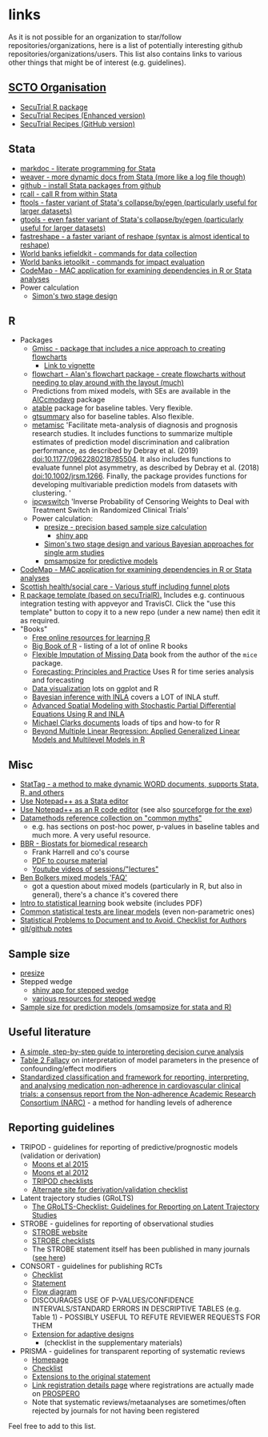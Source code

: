 # links
As it is not possible for an organization to star/follow repositories/organizations, here is a list of potentially interesting github repositories/organizations/users. This list also contains links to various other things that might be of interest (e.g. guidelines).

## [SCTO Organisation](https://github.com/SwissClinicalTrialOrganisation)
  * [SecuTrial R package](https://github.com/SwissClinicalTrialOrganisation/secuTrialR)
  * [SecuTrial Recipes (Enhanced version)](https://swissclinicaltrialorganisation.github.io/secuTrial_recipes/)
  * [SecuTrial Recipes (GitHub version)](https://github.com/SwissClinicalTrialOrganisation/secuTrial_recipes)
## Stata
  * [markdoc - literate programming for Stata](https://github.com/haghish/markdoc)
  * [weaver - more dynamic docs from Stata (more like a log file though)](https://github.com/haghish/weaver)
  * [github - install Stata packages from github](https://github.com/haghish/markdoc)
  * [rcall - call R from within Stata](https://github.com/haghish/rcall)
  * [ftools - faster variant of Stata's collapse/by/egen (particularly useful for larger datasets)](https://github.com/sergiocorreia/ftools)
  * [gtools - even faster variant of Stata's collapse/by/egen (particularly useful for larger datasets)](https://github.com/mcaceresb/stata-gtools)
  * [fastreshape - a faster variant of reshape (syntax is almost identical to reshape)](https://github.com/mdroste/stata-fastreshape)
  * [World banks iefieldkit - commands for data collection](https://github.com/worldbank/iefieldkit)
  * [World banks ietoolkit - commands for impact evaluation](https://github.com/worldbank/ietoolkit)
  * [CodeMap - MAC application for examining dependencies in R or Stata analyses](https://github.com/haghish/CodeMap)
  * Power calculation
    * [Simon's two stage design](https://ideas.repec.org/c/boc/bocode/s457081.html)
## R
  * Packages
    * [Gmisc - package that includes a nice approach to creating flowcharts](https://github.com/gforge/Gmisc)
      * [Link to vignette](https://cran.r-project.org/web/packages/Gmisc/vignettes/Grid-based_flowcharts.html)
    * [flowchart - Alan's flowchart package - create flowcharts without needing to play around with the layout (much)](https://github.com/CTU-Bern/flowchart)
    * Predictions from mixed models, with SEs are available in the [AICcmodavg](https://cran.r-project.org/web/packages/AICcmodavg/index.html) package
    * [atable](https://cran.r-project.org/web/packages/atable/index.html) package for baseline tables. Very flexible.
    * [gtsummary](http://www.danieldsjoberg.com/gtsummary/index.html) also for baseline tables. Also flexible.
    * [metamisc](https://cran.r-project.org/web/packages/metamisc/index.html) 'Facilitate meta-analysis of diagnosis and prognosis research studies. It includes functions to summarize multiple estimates of prediction model discrimination and calibration performance, as described by Debray et al. (2019) <doi:10.1177/0962280218785504>. It also includes functions to evaluate funnel plot asymmetry, as described by Debray et al. (2018) <doi:10.1002/jrsm.1266>. Finally, the package provides functions for developing multivariable prediction models from datasets with clustering. '
    * [ipcwswitch](https://www.sciencedirect.com/science/article/abs/pii/S0010482519302082?via%3Dihub) 'Inverse Probability of Censoring Weights to Deal with Treatment Switch in Randomized Clinical Trials'
    * Power calculation:
      * [presize - precision based sample size calculation](https://github.com/CTU-Bern/presize)
        * [shiny app](https://shiny.ctu.unibe.ch/presize)
      * [Simon's two stage design and various Bayesian approaches for single arm studies](https://cran.r-project.org/web/packages/EurosarcBayes/index.html)
      * [pmsampsize for predictive models](https://CRAN.R-project.org/package=pmsampsize)
  * [CodeMap - MAC application for examining dependencies in R or Stata analyses](https://github.com/haghish/CodeMap)
  * [Scottish health/social care - Various stuff including funnel plots](https://github.com/Health-SocialCare-Scotland/R-Resources)
  * [R package template (based on secuTrialR).](https://github.com/CTU-Basel/pkgTemplateR) Includes e.g. continuous integration testing with appveyor and TravisCI. Click the "use this template" button to copy it to a new repo (under a new name) then edit it as required.
  * "Books"
    * [Free online resources for learning R](https://cmdlinetips.com/2018/01/free-online-resources-books-to-learn-r-and-data-science/)
    * [Big Book of R](https://www.bigbookofr.com/index.html) - listing of a lot of online R books
    * [Flexible Imputation of Missing Data](https://stefvanbuuren.name/fimd/) book from the author of the `mice` package.
    * [Forecasting: Principles and Practice](https://otexts.com/fpp2/) Uses R for time series analysis and forecasting
    * [Data visualization](https://socviz.co/) lots on ggplot and R
    * [Bayesian inference with INLA](https://becarioprecario.bitbucket.io/inla-gitbook/index.html) covers a LOT of INLA stuff.
    * [Advanced Spatial Modeling with Stochastic Partial Differential Equations Using R and INLA](https://becarioprecario.bitbucket.io/spde-gitbook/)
    * [Michael Clarks documents](https://m-clark.github.io/documents.html) loads of tips and how-to for R
    * [Beyond Multiple Linear Regression: Applied Generalized Linear Models and Multilevel Models in R](https://bookdown.org/roback/bookdown-BeyondMLR/)
  
## Misc
  * [StatTag - a method to make dynamic WORD documents, supports Stata, R, and others](https://github.com/stattag)
  * [Use Notepad++ as a Stata editor](https://huebler.blogspot.com/2008/04/stata.html)
  * [Use Notepad++ as an R code editor](https://jekyll.math.byuh.edu/other/howto/notepadpp/using.shtml) (see also [sourceforge for the exe](https://sourceforge.net/projects/npptor/))
  * [Datamethods reference collection on "common myths"](https://discourse.datamethods.org/t/reference-collection-to-push-back-against-common-statistical-myths/1787)
    * e.g. has sections on post-hoc power, p-values in baseline tables and much more. A very useful resource.
  * [BBR - Biostats for biomedical research](http://hbiostat.org/bbr/)
    * Frank Harrell and co's course
    * [PDF to course material](http://hbiostat.org/doc/bbr.pdf)
    * [Youtube videos of sessions/"lectures"](https://www.youtube.com/channel/UC-o_ZZ0tuFUYn8e8rf-QURA/videos)
  * [Ben Bolkers mixed models 'FAQ'](https://bbolker.github.io/mixedmodels-misc/glmmFAQ.html)
    * got a question about mixed models (particularly in R, but also in general), there's a chance it's covered there
  * [Intro to statistical learning](http://faculty.marshall.usc.edu/gareth-james/ISL/) book website (includes PDF)
  * [Common statistical tests are linear models](https://lindeloev.github.io/tests-as-linear/) (even non-parametric ones)
  * [Statistical Problems to Document and to Avoid. Checklist for Authors](https://discourse.datamethods.org/t/author-checklist/3407)
  * [git/github notes](./github)

## Sample size
  * [presize](https://shiny.ctu.unibe.ch/presize)
  * Stepped wedge
    * [shiny app for stepped wedge](https://clusterrcts.shinyapps.io/rshinyapp/)
    * [various resources for stepped wedge](https://steppedwedgehog.blog/resources/#sample)
  * [Sample size for prediction models (pmsampsize for stata and R)](https://onlinelibrary.wiley.com/doi/full/10.1002/sim.7992)

 
## Useful literature
  * [A simple, step-by-step guide to interpreting decision curve analysis](https://doi.org/10.1186/s41512-019-0064-7)
  * [Table 2 Fallacy](https://academic.oup.com/aje/article/177/4/292/147738) on interpretation of model parameters in the presence of confounding/effect modifiers
  * [Standardized classification and framework for reporting, interpreting, and analysing medication non-adherence in cardiovascular clinical trials: a consensus report from the Non-adherence Academic Research Consortium (NARC)](https://pubmed.ncbi.nlm.nih.gov/29992264/) - a method for handling levels of adherence

## Reporting guidelines
  * TRIPOD - guidelines for reporting of predictive/prognostic models (validation or derivation)
    * [Moons et al 2015](http://dx.doi.org/10.7326/M14-0698) 
    * [Moons et al 2012](http://heart.bmj.com/content/98/9/691)
    * [TRIPOD checklists](https://www.equator-network.org/reporting-guidelines/tripod-statement/)
    * [Alternate site for derivation/validation checklist](https://med.stanford.edu/content/dam/sm/s-spire/documents/ManuscriptQualityChecklists/Tripod-Checklist-Prediction-Model-Development-and-Validation.pdf)
  * Latent trajectory studies (GRoLTS)
    * [The GRoLTS-Checklist: Guidelines for Reporting on Latent Trajectory Studies](https://www.tandfonline.com/doi/full/10.1080/10705511.2016.1247646)
  * STROBE - guidelines for reporting of observational studies
    * [STROBE website](https://www.strobe-statement.org/index.php?id=strobe-home)
    * [STROBE checklists](https://www.strobe-statement.org/index.php?id=available-checklists)
    * The STROBE statement itself has been published in many journals ([see here](https://www.strobe-statement.org/index.php?id=strobe-publications))
  * CONSORT - guidelines for publishing RCTs
    * [Checklist](http://www.consort-statement.org/consort-statement/checklist)
    * [Statement](http://www.consort-statement.org/consort-2010)
    * [Flow diagram](http://www.consort-statement.org/consort-statement/flow-diagram)
    * DISCOURAGES USE OF P-VALUES/CONFIDENCE INTERVALS/STANDARD ERRORS IN DESCRIPTIVE TABLES (e.g. Table 1) - POSSIBLY USEFUL TO REFUTE REVIEWER REQUESTS FOR THEM
    * [Extension for adaptive designs](https://trialsjournal.biomedcentral.com/articles/10.1186/s13063-020-04334-x)
      * (checklist in the supplementary materials)
  * PRISMA - guidelines for transparent reporting of systematic reviews
    * [Homepage](http://www.prisma-statement.org/)
    * [Checklist](http://www.prisma-statement.org/PRISMAStatement/Checklist)
    * [Extensions to the original statement](http://www.prisma-statement.org/Extensions/)
    * [Link registration details page](http://www.prisma-statement.org/Protocols/Registration) where registrations are actually made on [PROSPERO](https://www.crd.york.ac.uk/PROSPERO/)
    * Note that systematic reviews/metaanalyses are sometimes/often rejected by journals for not having been registered

Feel free to add to this list.
